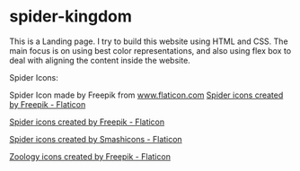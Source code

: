 # spider-kingdom

This is a Landing page.
I try to build this website using HTML and CSS. The main focus is on using best color representations, and also using flex box to deal with aligning the content inside the website. 



Spider Icons:

Spider Icon made by Freepik  from www.flaticon.com
<a href="https://www.flaticon.com/free-icons/spider" title="spider icons">Spider icons created by Freepik - Flaticon</a>


<a href="https://www.flaticon.com/free-icons/spider" title="spider icons">Spider icons created by Freepik - Flaticon</a>

<a href="https://www.flaticon.com/free-icons/spider" title="spider icons">Spider icons created by Smashicons - Flaticon</a>

<a href="https://www.flaticon.com/free-icons/zoology" title="zoology icons">Zoology icons created by Freepik - Flaticon</a>